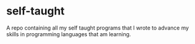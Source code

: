 # self-taught
A repo containing all my self taught programs that I wrote to advance my skills in programming languages that am learning.
